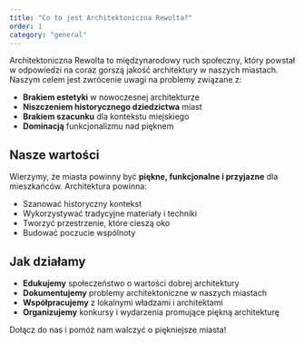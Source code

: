 ```yaml
---
title: "Co to jest Architektoniczna Rewolta?"
order: 1
category: "general"
---
```


Architektoniczna Rewolta to międzynarodowy ruch społeczny, który powstał w odpowiedzi na coraz gorszą jakość architektury w naszych miastach. Naszym celem jest zwrócenie uwagi na problemy związane z:

- **Brakiem estetyki** w nowoczesnej architekturze
- **Niszczeniem historycznego dziedzictwa** miast
- **Brakiem szacunku** dla kontekstu miejskiego
- **Dominacją** funkcjonalizmu nad pięknem

## Nasze wartości

Wierzymy, że miasta powinny być **piękne, funkcjonalne i przyjazne** dla mieszkańców. Architektura powinna:

- Szanować historyczny kontekst
- Wykorzystywać tradycyjne materiały i techniki
- Tworzyć przestrzenie, które cieszą oko
- Budować poczucie wspólnoty

## Jak działamy

- **Edukujemy** społeczeństwo o wartości dobrej architektury
- **Dokumentujemy** problemy architektoniczne w naszych miastach
- **Współpracujemy** z lokalnymi władzami i architektami
- **Organizujemy** konkursy i wydarzenia promujące piękną architekturę

Dołącz do nas i pomóż nam walczyć o piękniejsze miasta! 